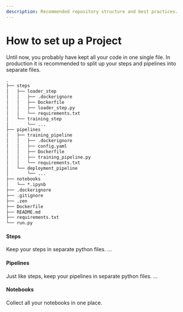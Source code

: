 ```yaml
---
description: Recommended repository structure and best practices.
---
```


# How to set up a Project

Until now, you probably have kept all your code in one single file. In production it is recommended to split up your steps and pipelines into separate files.

```markdown
.
├── steps
│   ├── loader_step
│   │   ├── .dockerignore
│   │   ├── Dockerfile
│   │   ├── loader_step.py
│   │   └── requirements.txt
│   └── training_step
│       └── ...
├── pipelines
│   ├── training_pipeline
│   │   ├── .dockerignore
│   │   ├── config.yaml
│   │   ├── Dockerfile
│   │   ├── training_pipeline.py
│   │   └── requirements.txt
│   └── deployment_pipeline
│       └── ...
├── notebooks
│   └── *.ipynb
├── .dockerignore
├── .gitignore
├── .zen
├── Dockerfile
├── README.md
├── requirements.txt
└── run.py
```

#### Steps

Keep your steps in separate python files. ...

#### Pipelines

Just like steps, keep your pipelines in separate python files. ...

#### Notebooks

Collect all your notebooks in one place.&#x20;





